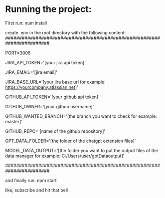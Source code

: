 # Running the project:
First run:
num install

create .env in the root directory with the following content:
########################################################################

PORT=3008

JIRA_API_TOKEN='[your jira api token]'

JIRA_EMAIL='[jira email]'

JIRA_BASE_URL='[your jira base url for example: https://yourcompany.atlassian.net]'

GITHUB_API_TOKEN='[your github api token]'

GITHUB_OWNER='[your github username]'

GITHUB_WANTED_BRANCH='[the branch you want to check for example: master]'

GITHUB_REPO='[name of the github repository]'


GPT_DATA_FOLDER='[the folder of the chatgpt extension files]'

MODEL_DATA_OUTPUT='[the folder you want to put the output files of the data manager for example: C:/Users/user/gptDataoutput]'

########################################################################

and finally run:
npm start


like, subscribe and hit that bell